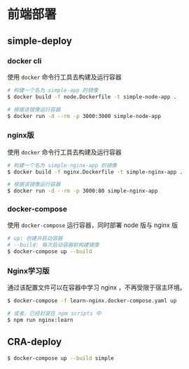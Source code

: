 # 前端部署

## simple-deploy

### docker cli
使用 `docker` 命令行工具去构建及运行容器

``` bash
# 构建一个名为 simple-app 的镜像
$ docker build -f node.Dockerfile -t simple-node-app .

# 根据该镜像运行容器
$ docker run -d --rm -p 3000:3000 simple-node-app
```

### nginx版
使用 `docker` 命令行工具去构建及运行容器

``` bash
# 构建一个名为 simple-nginx-app 的镜像
$ docker build -f nginx.Dockerfile -t simple-nginx-app .

# 根据该镜像运行容器
$ docker run -d --rm -p 3000:80 simple-nginx-app
```

### docker-compose
使用 `docker-compose` 运行容器，同时部署 node 版与 nginx 版

``` bash
# up: 创建并启动容器
# --build: 每次启动容器前构建镜像
$ docker-compose up --build
```

### Nginx学习版
通过该配置文件可以在容器中学习 nginx ，不再受限于宿主环境。

``` bash
$ docker-compose -f learn-nginx.docker-compose.yaml up

# 或者，已经封装在 npm scripts 中
$ npm run nginx:learn
```

## CRA-deploy

``` bash
$ docker-compose up --build simple
```

